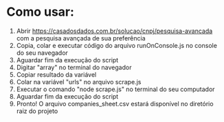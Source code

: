 # Como usar:

1. Abrir https://casadosdados.com.br/solucao/cnpj/pesquisa-avancada com a pesquisa avançada de sua preferência
2. Copia, colar e executar código do arquivo runOnConsole.js no console do seu navegador
3. Aguardar fim da execução do script
4. Digitar "array" no terminal do navegador
5. Copiar resultado da variável
6. Colar na variável "urls" no arquivo scrape.js
7. Executar o comando "node scrape.js" no terminal do seu computador
8. Aguardar fim da execução do script
9. Pronto! O arquivo companies_sheet.csv estará disponível no diretório raiz do projeto
